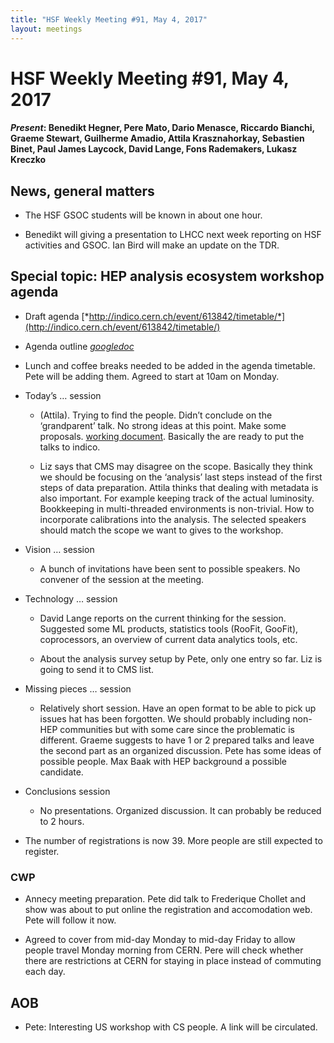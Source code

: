```yaml
---
title: "HSF Weekly Meeting #91, May 4, 2017"
layout: meetings
---
```


# HSF Weekly Meeting #91, May 4, 2017

#### *Present*: Benedikt Hegner, Pere Mato, Dario Menasce, Riccardo Bianchi, Graeme Stewart, Guilherme Amadio, Attila Krasznahorkay, Sebastien Binet, Paul James Laycock, David Lange, Fons Rademakers, Lukasz Kreczko

## News, general matters

-   The HSF GSOC students will be known in about one hour.

-   Benedikt will giving a presentation to LHCC next week reporting on HSF activities and GSOC. Ian Bird will make an update on the TDR.

## Special topic: HEP analysis ecosystem workshop agenda

-   Draft agenda [*http://indico.cern.ch/event/613842/timetable/*](http://indico.cern.ch/event/613842/timetable/)

-   Agenda outline [*googledoc*](https://docs.google.com/document/d/1F2v4W5X216sXALToBTT-jT0fFkaIQhld2cqDnSqdv-I/edit?usp=sharing)

-   Lunch and coffee breaks needed to be added in the agenda timetable. Pete will be adding them. Agreed to start at 10am on Monday.

-   Today’s … session

    -   (Attila). Trying to find the people. Didn’t conclude on the ‘grandparent’ talk. No strong ideas at this point. Make some proposals. [working document](https://docs.google.com/document/d/12r6jSwJuUB9mgUK7APnmUDh7H80fluxGolWxhpLpXjI/edit). Basically the are ready to put the talks to indico.

    -   Liz says that CMS may disagree on the scope. Basically they think we should be focusing on the ‘analysis’ last steps instead of the first steps of data preparation. Attila thinks that dealing with metadata is also important. For example keeping track of the actual luminosity. Bookkeeping in multi-threaded environments is non-trivial. How to incorporate calibrations into the analysis. The selected speakers should match the scope we want to gives to the workshop.

-   Vision … session

    -   A bunch of invitations have been sent to possible speakers. No convener of the session at the meeting.

-   Technology … session

    -   David Lange reports on the current thinking for the session. Suggested some ML products, statistics tools (RooFit, GooFit), coprocessors, an overview of current data analytics tools, etc.

    -   About the analysis survey setup by Pete, only one entry so far. Liz is going to send it to CMS list.

-   Missing pieces … session

    -   Relatively short session. Have an open format to be able to pick up issues hat has been forgotten. We should probably including non-HEP communities but with some care since the problematic is different. Graeme suggests to have 1 or 2 prepared talks and leave the second part as an organized discussion. Pete has some ideas of possible people. Max Baak with HEP background a possible candidate.

-   Conclusions session

    -   No presentations. Organized discussion. It can probably be reduced to 2 hours.

-   The number of registrations is now 39. More people are still expected to register.

### CWP

-   Annecy meeting preparation. Pete did talk to Frederique Chollet and show was about to put online the registration and accomodation web. Pete will follow it now.

-   Agreed to cover from mid-day Monday to mid-day Friday to allow people travel Monday morning from CERN. Pere will check whether there are restrictions at CERN for staying in place instead of commuting each day.

## AOB

-   Pete: Interesting US workshop with CS people. A link will be circulated.


